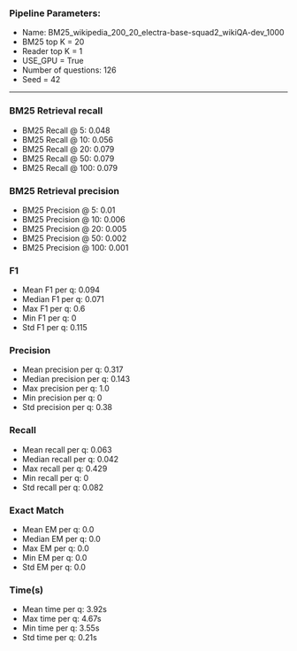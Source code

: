 ### Pipeline Parameters:
* Name: BM25_wikipedia_200_20_electra-base-squad2_wikiQA-dev_1000
* BM25 top K = 20
* Reader top K = 1
* USE_GPU = True
* Number of questions: 126
* Seed = 42
------
### BM25 Retrieval recall 
* BM25 Recall @ 5: 0.048
* BM25 Recall @ 10: 0.056
* BM25 Recall @ 20: 0.079
* BM25 Recall @ 50: 0.079
* BM25 Recall @ 100: 0.079
### BM25 Retrieval precision 
* BM25 Precision @ 5: 0.01
* BM25 Precision @ 10: 0.006
* BM25 Precision @ 20: 0.005
* BM25 Precision @ 50: 0.002
* BM25 Precision @ 100: 0.001
### F1 
* Mean F1 per q: 0.094
* Median F1 per q: 0.071
* Max F1 per q: 0.6
* Min F1 per q: 0
* Std F1 per q: 0.115
### Precision 
* Mean precision per q: 0.317
* Median precision per q: 0.143
* Max precision per q: 1.0
* Min precision per q: 0
* Std precision per q: 0.38
### Recall 
* Mean recall per q: 0.063
* Median recall per q: 0.042
* Max recall per q: 0.429
* Min recall per q: 0
* Std recall per q: 0.082
### Exact Match 
* Mean EM per q: 0.0
* Median EM per q: 0.0
* Max EM per q: 0.0
* Min EM per q: 0.0
* Std EM per q: 0.0
### Time(s) 
* Mean time per q: 3.92s
* Max time per q: 4.67s
* Min time per q: 3.55s
* Std time per q: 0.21s
